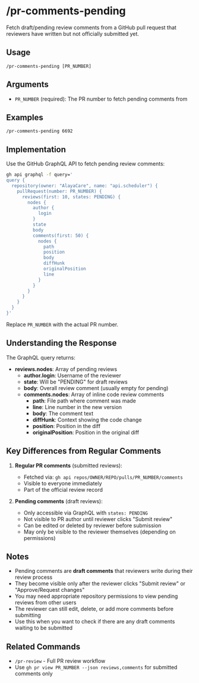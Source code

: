 # /pr-comments-pending

Fetch draft/pending review comments from a GitHub pull request that reviewers have written but not officially submitted yet.

## Usage

```
/pr-comments-pending [PR_NUMBER]
```

## Arguments

- `PR_NUMBER` (required): The PR number to fetch pending comments from

## Examples

```
/pr-comments-pending 6692
```

## Implementation

Use the GitHub GraphQL API to fetch pending review comments:

```bash
gh api graphql -f query='
query {
  repository(owner: "AlayaCare", name: "api.scheduler") {
    pullRequest(number: PR_NUMBER) {
      reviews(first: 10, states: PENDING) {
        nodes {
          author {
            login
          }
          state
          body
          comments(first: 50) {
            nodes {
              path
              position
              body
              diffHunk
              originalPosition
              line
            }
          }
        }
      }
    }
  }
}'
```

Replace `PR_NUMBER` with the actual PR number.

## Understanding the Response

The GraphQL query returns:
- **reviews.nodes**: Array of pending reviews
  - **author.login**: Username of the reviewer
  - **state**: Will be "PENDING" for draft reviews
  - **body**: Overall review comment (usually empty for pending)
  - **comments.nodes**: Array of inline code review comments
    - **path**: File path where comment was made
    - **line**: Line number in the new version
    - **body**: The comment text
    - **diffHunk**: Context showing the code change
    - **position**: Position in the diff
    - **originalPosition**: Position in the original diff

## Key Differences from Regular Comments

1. **Regular PR comments** (submitted reviews):
   - Fetched via: `gh api repos/OWNER/REPO/pulls/PR_NUMBER/comments`
   - Visible to everyone immediately
   - Part of the official review record

2. **Pending comments** (draft reviews):
   - Only accessible via GraphQL with `states: PENDING`
   - Not visible to PR author until reviewer clicks "Submit review"
   - Can be edited or deleted by reviewer before submission
   - May only be visible to the reviewer themselves (depending on permissions)

## Notes

- Pending comments are **draft comments** that reviewers write during their review process
- They become visible only after the reviewer clicks "Submit review" or "Approve/Request changes"
- You may need appropriate repository permissions to view pending reviews from other users
- The reviewer can still edit, delete, or add more comments before submitting
- Use this when you want to check if there are any draft comments waiting to be submitted

## Related Commands

- `/pr-review` - Full PR review workflow
- Use `gh pr view PR_NUMBER --json reviews,comments` for submitted comments only
